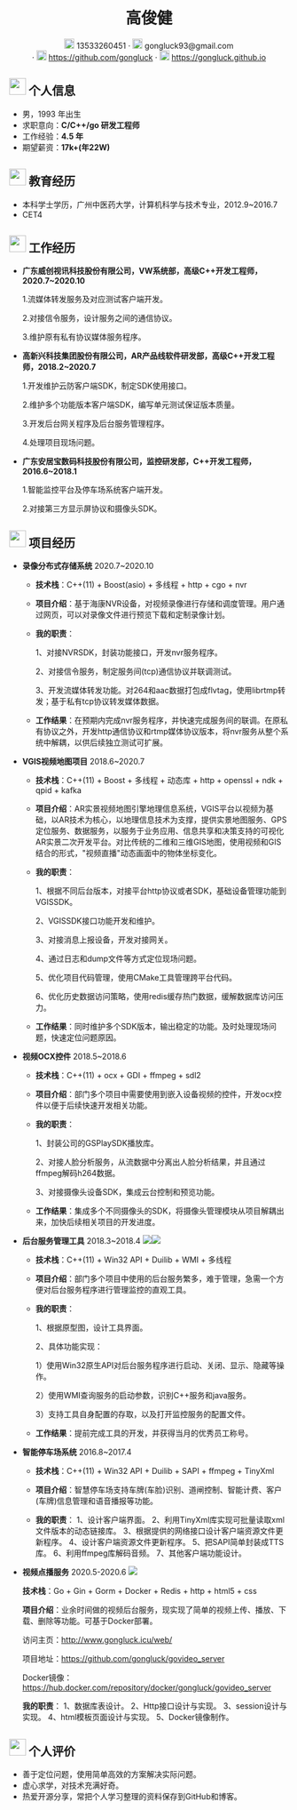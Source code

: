  <center>
     <h1>高俊健</h1>
     <div>
         <span>
             <img src="assets/phone-solid.svg" width="18px">
             13533260451
         </span>
         ·
         <span>
             <img src="assets/envelope-solid.svg" width="18px">
             gongluck93@gmail.com
         </span><br/>
         ·
         <span>
             <img src="assets/github-brands.svg" width="18px">
             <a href="https://github.com/gongluck">https://github.com/gongluck</a>
         </span>
         ·
         <span>
             <img src="assets/rss-solid.svg" width="18px">
             <a href="https://gongluck.github.io">https://gongluck.github.io</a>
         </span>
     </div>
 </center>

 ## <img src="assets/info-circle-solid.svg" width="30px"> 个人信息 

 - 男，1993 年出生
 - 求职意向：**C/C++/go 研发工程师**
 - 工作经验：**4.5 年**
 - 期望薪资：**17k+(年22W)**

## <img src="assets/graduation-cap-solid.svg" width="30px"> 教育经历

- 本科学士学历，广州中医药大学，计算机科学与技术专业，2012.9~2016.7
- CET4

## <img src="assets/briefcase-solid.svg" width="30px"> 工作经历

- **广东威创视讯科技股份有限公司，VW系统部，高级C++开发工程师，2020.7~2020.10**

   1.流媒体转发服务及对应测试客户端开发。

   2.对接信令服务，设计服务之间的通信协议。

   3.维护原有私有协议媒体服务程序。

- **高新兴科技集团股份有限公司，AR产品线软件研发部，高级C++开发工程师，2018.2~2020.7**

   1.开发维护云防客户端SDK，制定SDK使用接口。

   2.维护多个功能版本客户端SDK，编写单元测试保证版本质量。

   3.开发后台网关程序及后台服务管理程序。

   4.处理项目现场问题。

- **广东安居宝数码科技股份有限公司，监控研发部，C++开发工程师，2016.6~2018.1**

   1.智能监控平台及停车场系统客户端开发。
   
   2.对接第三方显示屏协议和摄像头SDK。



















## <img src="assets/project-diagram-solid.svg" width="30px"> 项目经历

- **录像分布式存储系统** 2020.7~2020.10

  - **技术栈**：C++(11) + Boost(asio) + 多线程 + http + cgo + nvr

  - **项目介绍**：基于海康NVR设备，对视频录像进行存储和调度管理。用户通过网页，可以对录像文件进行预览下载和定制录像计划。

  - **我的职责**：

    1、对接NVRSDK，封装功能接口，开发nvr服务程序。

    2、对接信令服务，制定服务间(tcp)通信协议并联调测试。

    3、开发流媒体转发功能。对264和aac数据打包成flvtag，使用librtmp转发；基于私有tcp协议转发媒体数据。

  - **工作结果**：在预期内完成nvr服务程序，并快速完成服务间的联调。在原私有协议之外，开发http通信协议和rtmp媒体协议版本，将nvr服务从整个系统中解耦，以供后续独立测试可扩展。

- **VGIS视频地图项目** 2018.6~2020.7

  - **技术栈**：C++(11) + Boost + 多线程 + 动态库 + http + openssl + ndk + qpid + kafka
  - **项目介绍**：AR实景视频地图引擎地理信息系统，VGIS平台以视频为基础，以AR技术为核心，以地理信息技术为支撑，提供实景地图服务、GPS定位服务、数据服务，以服务于业务应用、信息共享和决策支持的可视化AR实景二次开发平台。对比传统的二维和三维GIS地图，使用视频和GIS结合的形式，"视频直播"动态画面中的物体坐标变化。

  - **我的职责**：

    1、根据不同后台版本，对接平台http协议或者SDK，基础设备管理功能到VGISSDK。

    2、VGISSDK接口功能开发和维护。

    3、对接消息上报设备，开发对接网关。

    4、通过日志和dump文件等方式定位现场问题。

    5、优化项目代码管理，使用CMake工具管理跨平台代码。

    6、优化历史数据访问策略，使用redis缓存热门数据，缓解数据库访问压力。

  - **工作结果**：同时维护多个SDK版本，输出稳定的功能。及时处理现场问题，快速定位问题原因。

- **视频OCX控件** 2018.5~2018.6

  - **技术栈**：C++(11) + ocx + GDI + ffmpeg + sdl2

  - **项目介绍**：部门多个项目中需要使用到嵌入设备视频的控件，开发ocx控件以便于后续快速开发相关功能。

  - **我的职责**：

    1、封装公司的GSPlaySDK播放库。

    2、对接人脸分析服务，从流数据中分离出人脸分析结果，并且通过ffmpeg解码h264数据。

    3、对接摄像头设备SDK，集成云台控制和预览功能。

  - **工作结果**：集成多个不同摄像头的SDK，将摄像头管理模块从项目解耦出来，加快后续相关项目的开发进度。

- **后台服务管理工具** 2018.3~2018.4
  ![](SM1.png)![](SM2.png)

  - **技术栈**：C++(11) + Win32 API + Duilib + WMI + 多线程

  - **项目介绍**：部门多个项目中使用的后台服务繁多，难于管理，急需一个方便对后台服务程序进行管理监控的直观工具。

  - **我的职责**：

    1、根据原型图，设计工具界面。

    2、具体功能实现：

    1）使用Win32原生API对后台服务程序进行启动、关闭、显示、隐藏等操作。

    2）使用WMI查询服务的启动参数，识别C++服务和java服务。

    3）支持工具自身配置的存取，以及打开监控服务的配置文件。

  - **工作结果**：提前完成工具的开发，并获得当月的优秀员工称号。

- **智能停车场系统** 2016.8~2017.4

  - **技术栈**：C++(11) + Win32 API + Duilib + SAPI + ffmpeg + TinyXml

  - **项目介绍**：智慧停车场支持车牌(车脸)识别、道闸控制、智能计费、客户(车牌)信息管理和语音播报等功能。

  - **我的职责**：
    1、设计客户端界面。
    2、利用TinyXml库实现可批量读取xml文件版本的动态链接库。
    3、根据提供的网络接口设计客户端资源文件更新程序。
    4、设计客户端资源文件更新程序。
    5、把SAPI简单封装成TTS库。
    6、利用ffmpeg库解码音频。
    7、其他客户端功能设计。

- **视频点播服务** 2020.5-2020.6
![](govideo.png)

  **技术栈**：Go + Gin + Gorm + Docker + Redis + http + html5 + css

  **项目介绍**：业余时间做的视频后台服务，现实现了简单的视频上传、播放、下载、删除等功能。可基于Docker部署。

  访问主页：http://www.gongluck.icu/web/

  项目地址：https://github.com/gongluck/govideo_server

  Docker镜像：https://hub.docker.com/repository/docker/gongluck/govideo_server
  
  **我的职责**：
  1、数据库表设计。
  2、Http接口设计与实现。
  3、session设计与实现。
  4、html模板页面设计与实现。
  5、Docker镜像制作。

## <img src="assets/info-circle-solid.svg" width="30px"> 个人评价

- 善于定位问题，使用简单高效的方案解决实际问题。
- 虚心求学，对技术充满好奇。
- 热爱开源分享，常把个人学习整理的资料保存到GitHub和博客。